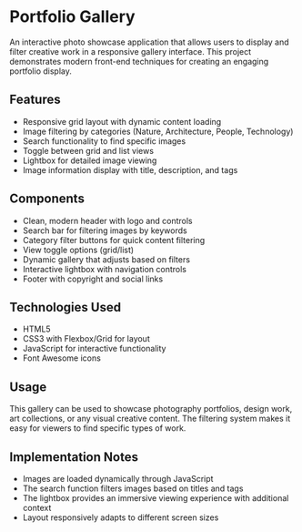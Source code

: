 # Portfolio Gallery

An interactive photo showcase application that allows users to display and filter creative work in a responsive gallery interface. This project demonstrates modern front-end techniques for creating an engaging portfolio display.

## Features

- Responsive grid layout with dynamic content loading
- Image filtering by categories (Nature, Architecture, People, Technology)
- Search functionality to find specific images
- Toggle between grid and list views
- Lightbox for detailed image viewing
- Image information display with title, description, and tags

## Components

- Clean, modern header with logo and controls
- Search bar for filtering images by keywords
- Category filter buttons for quick content filtering
- View toggle options (grid/list)
- Dynamic gallery that adjusts based on filters
- Interactive lightbox with navigation controls
- Footer with copyright and social links

## Technologies Used

- HTML5
- CSS3 with Flexbox/Grid for layout
- JavaScript for interactive functionality
- Font Awesome icons

## Usage

This gallery can be used to showcase photography portfolios, design work, art collections, or any visual creative content. The filtering system makes it easy for viewers to find specific types of work.

## Implementation Notes

- Images are loaded dynamically through JavaScript
- The search function filters images based on titles and tags
- The lightbox provides an immersive viewing experience with additional context
- Layout responsively adapts to different screen sizes